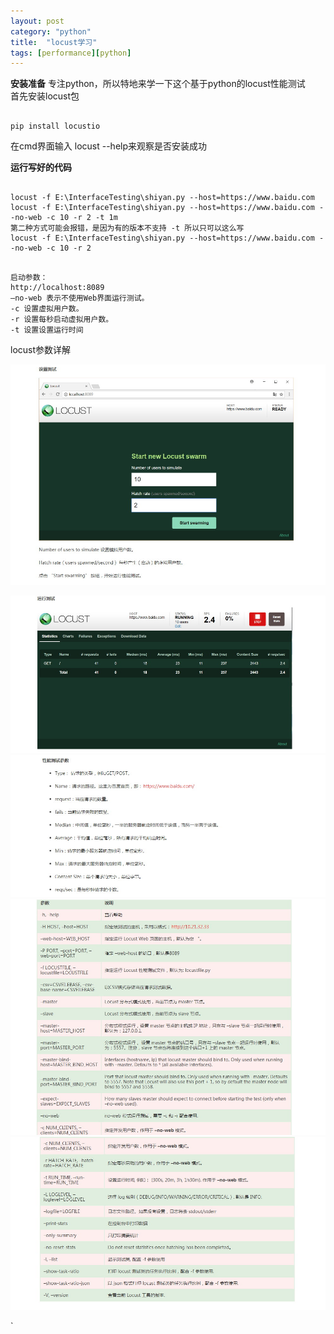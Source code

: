 ```yaml
---
layout: post
category: "python"
title:  "locust学习"
tags: [performance][python]
---
```

**安装准备**
专注python，所以特地来学一下这个基于python的locust性能测试  
首先安装locust包  
<pre><code>
pip install locustio  
</code></pre>  
在cmd界面输入 locust --help来观察是否安装成功  

**运行写好的代码**
<pre><code>
locust -f E:\InterfaceTesting\shiyan.py --host=https://www.baidu.com
locust -f E:\InterfaceTesting\shiyan.py --host=https://www.baidu.com --no-web -c 10 -r 2 -t 1m 
第二种方式可能会报错，是因为有的版本不支持 -t 所以只可以这么写  
locust -f E:\InterfaceTesting\shiyan.py --host=https://www.baidu.com --no-web -c 10 -r 2
</code></pre>

<pre><code>
启动参数：
http://localhost:8089
–no-web 表示不使用Web界面运行测试。
-c 设置虚拟用户数。
-r 设置每秒启动虚拟用户数。
-t 设置设置运行时间
</code></pre>

locust参数详解
<div style="align: left">
 <img src="/img/in-post/python/locust1.jpg"/>
</div> 

![img](/img/in-post/python/locust2.jpg)  
![img](/img/in-post/python/locust3.jpg)  
![img](/img/in-post/python/locust4.jpg)  
![img](/img/in-post/python/locust5.jpg)
  




`